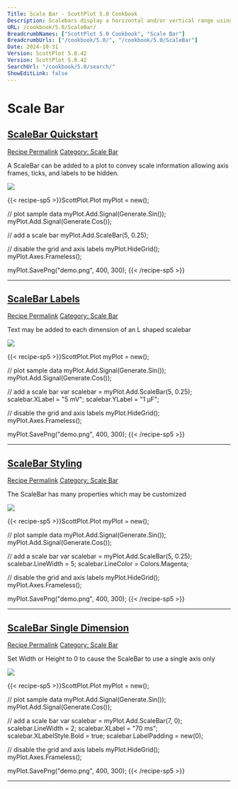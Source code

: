 ```yaml
---
Title: Scale Bar - ScottPlot 5.0 Cookbook
Description: Scalebars display a horizontal and/or vertical range using a line segment and may be used to convey axis scale as a minimal alternative to using axis frames, ticks, and tick labels.
URL: /cookbook/5.0/ScaleBar/
BreadcrumbNames: ["ScottPlot 5.0 Cookbook", "Scale Bar"]
BreadcrumbUrls: ["/cookbook/5.0/", "/cookbook/5.0/ScaleBar"]
Date: 2024-10-31
Version: ScottPlot 5.0.42
Version: ScottPlot 5.0.42
SearchUrl: "/cookbook/5.0/search/"
ShowEditLink: false
---
```


<h1>Scale Bar</h1>


<h2 style='border-bottom: 0;'><a href='/cookbook/5.0/ScaleBar/ScaleBarQuickstart'>ScaleBar Quickstart</a></h2>

<div class="d-flex mb-2">
<a class="btn btn-sm btn-primary me-1" href="/cookbook/5.0/ScaleBar/ScaleBarQuickstart">Recipe Permalink</a>
<a class="btn btn-sm btn-success me-1" href="/cookbook/5.0/ScaleBar">Category: Scale Bar</a>
</div>

A ScaleBar can be added to a plot to convey scale information allowing axis frames, ticks, and labels to be hidden.

[![](/cookbook/5.0/images/ScaleBarQuickstart.png?241031194635)](/cookbook/5.0/images/ScaleBarQuickstart.png?241031194635)

{{< recipe-sp5 >}}ScottPlot.Plot myPlot = new();

// plot sample data
myPlot.Add.Signal(Generate.Sin());
myPlot.Add.Signal(Generate.Cos());

// add a scale bar
myPlot.Add.ScaleBar(5, 0.25);

// disable the grid and axis labels
myPlot.HideGrid();
myPlot.Axes.Frameless();

myPlot.SavePng("demo.png", 400, 300);
{{< /recipe-sp5 >}}

<hr class='my-5 invisible'>



<h2 style='border-bottom: 0;'><a href='/cookbook/5.0/ScaleBar/ScaleBarLabels'>ScaleBar Labels</a></h2>

<div class="d-flex mb-2">
<a class="btn btn-sm btn-primary me-1" href="/cookbook/5.0/ScaleBar/ScaleBarLabels">Recipe Permalink</a>
<a class="btn btn-sm btn-success me-1" href="/cookbook/5.0/ScaleBar">Category: Scale Bar</a>
</div>

Text may be added to each dimension of an L shaped scalebar

[![](/cookbook/5.0/images/ScaleBarLabels.png?241031194635)](/cookbook/5.0/images/ScaleBarLabels.png?241031194635)

{{< recipe-sp5 >}}ScottPlot.Plot myPlot = new();

// plot sample data
myPlot.Add.Signal(Generate.Sin());
myPlot.Add.Signal(Generate.Cos());

// add a scale bar
var scalebar = myPlot.Add.ScaleBar(5, 0.25);
scalebar.XLabel = "5 mV";
scalebar.YLabel = "1 µF";

// disable the grid and axis labels
myPlot.HideGrid();
myPlot.Axes.Frameless();

myPlot.SavePng("demo.png", 400, 300);
{{< /recipe-sp5 >}}

<hr class='my-5 invisible'>



<h2 style='border-bottom: 0;'><a href='/cookbook/5.0/ScaleBar/ScaleBarStyling'>ScaleBar Styling</a></h2>

<div class="d-flex mb-2">
<a class="btn btn-sm btn-primary me-1" href="/cookbook/5.0/ScaleBar/ScaleBarStyling">Recipe Permalink</a>
<a class="btn btn-sm btn-success me-1" href="/cookbook/5.0/ScaleBar">Category: Scale Bar</a>
</div>

The ScaleBar has many properties which may be customized 

[![](/cookbook/5.0/images/ScaleBarStyling.png?241031194635)](/cookbook/5.0/images/ScaleBarStyling.png?241031194635)

{{< recipe-sp5 >}}ScottPlot.Plot myPlot = new();

// plot sample data
myPlot.Add.Signal(Generate.Sin());
myPlot.Add.Signal(Generate.Cos());

// add a scale bar
var scalebar = myPlot.Add.ScaleBar(5, 0.25);
scalebar.LineWidth = 5;
scalebar.LineColor = Colors.Magenta;

// disable the grid and axis labels
myPlot.HideGrid();
myPlot.Axes.Frameless();

myPlot.SavePng("demo.png", 400, 300);
{{< /recipe-sp5 >}}

<hr class='my-5 invisible'>



<h2 style='border-bottom: 0;'><a href='/cookbook/5.0/ScaleBar/ScaleBarSingleDimension'>ScaleBar Single Dimension</a></h2>

<div class="d-flex mb-2">
<a class="btn btn-sm btn-primary me-1" href="/cookbook/5.0/ScaleBar/ScaleBarSingleDimension">Recipe Permalink</a>
<a class="btn btn-sm btn-success me-1" href="/cookbook/5.0/ScaleBar">Category: Scale Bar</a>
</div>

Set Width or Height to 0 to cause the ScaleBar to use a single axis only

[![](/cookbook/5.0/images/ScaleBarSingleDimension.png?241031194635)](/cookbook/5.0/images/ScaleBarSingleDimension.png?241031194635)

{{< recipe-sp5 >}}ScottPlot.Plot myPlot = new();

// plot sample data
myPlot.Add.Signal(Generate.Sin());
myPlot.Add.Signal(Generate.Cos());

// add a scale bar
var scalebar = myPlot.Add.ScaleBar(7, 0);
scalebar.LineWidth = 2;
scalebar.XLabel = "70 ms";
scalebar.XLabelStyle.Bold = true;
scalebar.LabelPadding = new(0);

// disable the grid and axis labels
myPlot.HideGrid();
myPlot.Axes.Frameless();

myPlot.SavePng("demo.png", 400, 300);
{{< /recipe-sp5 >}}

<hr class='my-5 invisible'>


